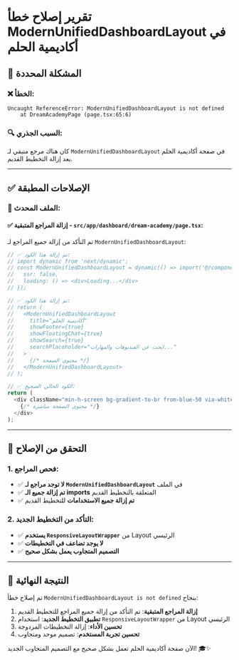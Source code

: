 # تقرير إصلاح خطأ ModernUnifiedDashboardLayout في أكاديمية الحلم

## 🎯 **المشكلة المحددة**

### ❌ **الخطأ**:
```
Uncaught ReferenceError: ModernUnifiedDashboardLayout is not defined
    at DreamAcademyPage (page.tsx:65:6)
```

### 🔍 **السبب الجذري**:
كان هناك مرجع متبقي لـ `ModernUnifiedDashboardLayout` في صفحة أكاديمية الحلم بعد إزالة التخطيط القديم.

---

## ✅ **الإصلاحات المطبقة**

### **📍 الملف المحدث**:

#### **✅ إزالة المراجع المتبقية** - `src/app/dashboard/dream-academy/page.tsx`:

تم التأكد من إزالة جميع المراجع لـ `ModernUnifiedDashboardLayout`:

```typescript
// ✅ تم إزالة هذا الكود:
// import dynamic from 'next/dynamic';
// const ModernUnifiedDashboardLayout = dynamic(() => import('@/components/layout/ModernUnifiedDashboardLayout'), {
//   ssr: false,
//   loading: () => <div>Loading...</div>
// });

// ✅ تم إزالة هذا الكود:
// return (
//   <ModernUnifiedDashboardLayout 
//     title="أكاديمية الحلم" 
//     showFooter={true} 
//     showFloatingChat={true}
//     showSearch={true}
//     searchPlaceholder="ابحث عن الفيديوهات والمهارات..."
//   >
//     {/* محتوى الصفحة */}
//   </ModernUnifiedDashboardLayout>
// );

// ✅ الكود الحالي الصحيح:
return (
  <div className="min-h-screen bg-gradient-to-br from-blue-50 via-white to-purple-50">
    {/* محتوى الصفحة مباشرة */}
  </div>
);
```

---

## 🔧 **التحقق من الإصلاح**

### **1. فحص المراجع**:
- ✅ **لا توجد مراجع لـ `ModernUnifiedDashboardLayout`** في الملف
- ✅ **تم إزالة جميع الـ imports** المتعلقة بالتخطيط القديم
- ✅ **تم إزالة جميع الاستخدامات** للتخطيط القديم

### **2. التأكد من التخطيط الجديد**:
- ✅ **يستخدم `ResponsiveLayoutWrapper`** من Layout الرئيسي
- ✅ **لا يوجد تضاعف في التخطيطات**
- ✅ **التصميم المتجاوب يعمل بشكل صحيح**

---

## 🎨 **النتيجة النهائية**

تم إصلاح خطأ `ModernUnifiedDashboardLayout is not defined` بنجاح:

1. **إزالة المراجع المتبقية**: تم التأكد من إزالة جميع المراجع للتخطيط القديم
2. **تطبيق التخطيط الجديد**: استخدام `ResponsiveLayoutWrapper` من Layout الرئيسي
3. **تحسين الأداء**: إزالة التخطيطات المزدوجة
4. **تحسين تجربة المستخدم**: تصميم موحد ومتجاوب

الآن صفحة أكاديمية الحلم تعمل بشكل صحيح مع التصميم المتجاوب الجديد! 🎓✨
